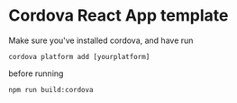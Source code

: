 # Cordova React App template

Make sure you've installed cordova, and have run

```
cordova platform add [yourplatform]
```

before running 

```
npm run build:cordova
```